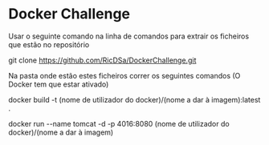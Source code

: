 # Docker Challenge

Usar o seguinte comando na linha de comandos para extrair os ficheiros que estão no repositório 

git clone https://github.com/RicDSa/DockerChallenge.git

Na pasta onde estão estes ficheiros correr os seguintes comandos (O Docker tem que estar ativado)

docker build -t (nome de utilizador do docker)/(nome a dar à imagem):latest .

docker run --name tomcat -d -p 4016:8080 (nome de utilizador do docker)/(nome a dar à imagem)
